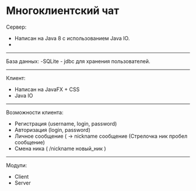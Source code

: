 # Многоклиентский чат

Сервер:
- Написан на Java 8 с использованием Java IO.
- 
-------
База данных:
-SQLite - jdbc для хранения пользователей.

-------
Клиент: 
- Написан на JavaFX + CSS
- Java IO

-------

Возможности клиента:
- Регистрация (username, login, password)
- Авторизация (login, password)
- Личное сообщение ( -> nickname сообщение (Стрелочка ник пробел сообщение)
- Смена ника ( /nickname новый_ник )

-------
Модули:

- Client
- Server
